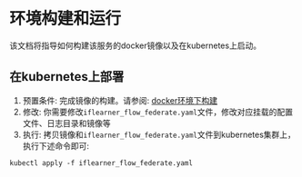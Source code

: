 # 环境构建和运行
该文档将指导如何构建该服务的docker镜像以及在kubernetes上启动。

## 在kubernetes上部署
1. 预置条件: 完成镜像的构建。请参阅: [docker环境下构建](../docker/README_zh.md) 
2. 修改: 你需要修改`iflearner_flow_federate.yaml`文件，修改对应挂载的配置文件、日志目录和镜像等
3. 执行: 拷贝镜像和`iflearner_flow_federate.yaml`文件到kubernetes集群上，执行下述命令即可:
```shell
kubectl apply -f iflearner_flow_federate.yaml
```